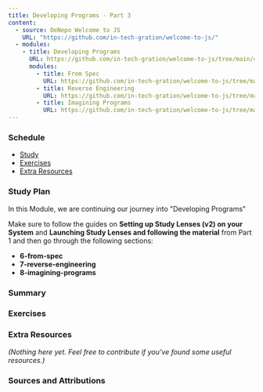 ```yaml
---
title: Developing Programs - Part 3
content:
  - source: DeNepo Welcome to JS
    URL: "https://github.com/in-tech-gration/welcome-to-js/"
  - modules:
    - title: Developing Programs
      URL: https://github.com/in-tech-gration/welcome-to-js/tree/main/4-developing-programs
      modules:
        - title: From Spec
          URL: https://github.com/in-tech-gration/welcome-to-js/tree/main/4-developing-programs/6-from-spec
        - title: Reverse Engineering
          URL: https://github.com/in-tech-gration/welcome-to-js/tree/main/4-developing-programs/7-reverse-engineering
        - title: Imagining Programs
          URL: https://github.com/in-tech-gration/welcome-to-js/tree/main/4-developing-programs/8-imagining-programs
---
```


### Schedule

  - [Study](#study-plan-NN)
  - [Exercises](#exercises-NN)
  - [Extra Resources](#extra-resources-NN)

### Study Plan

  In this Module, we are continuing our journey into "Developing Programs"

  Make sure to follow the guides on **Setting up Study Lenses (v2) on your System** and **Launching Study Lenses and following the material** from Part 1 and then go through the following sections:

  - **6-from-spec**
  - **7-reverse-engineering**
  - **8-imagining-programs**

### Summary

### Exercises

  <!-- SGEN:META:PROGRESS:task=Explore the '6-from-spec' section of 'Developing Programs' -->

  <!-- SGEN:META:PROGRESS:task=Explore the '7-reverse-engineering' section of 'Developing Programs' -->

  <!-- SGEN:META:PROGRESS:task=Explore the '8-imagining-programs' section of 'Developing Programs' -->

### Extra Resources

  _(Nothing here yet. Feel free to contribute if you've found some useful resources.)_

### Sources and Attributions